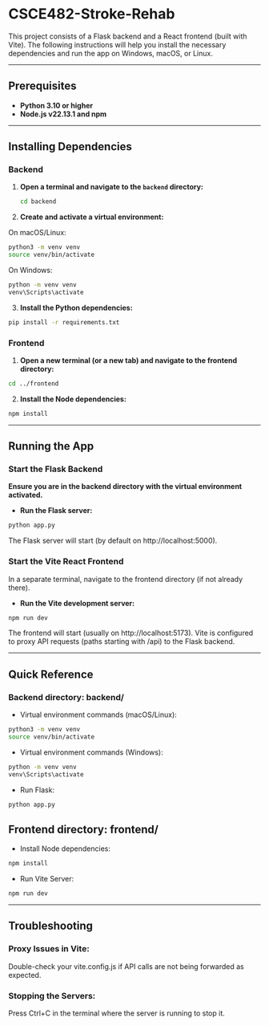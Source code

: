 # CSCE482-Stroke-Rehab
This project consists of a Flask backend and a React frontend (built with Vite). The following instructions will help you install the necessary dependencies and run the app on Windows, macOS, or Linux.

---

## Prerequisites

- **Python 3.10 or higher**
- **Node.js v22.13.1 and npm**

---

## Installing Dependencies

### Backend

1. **Open a terminal and navigate to the `backend` directory:**

   ```bash
   cd backend
   ```
2. **Create and activate a virtual environment:**

On macOS/Linux:
```bash
python3 -m venv venv
source venv/bin/activate
```
On Windows:
```bash
python -m venv venv
venv\Scripts\activate
```
3. **Install the Python dependencies:**

```bash
pip install -r requirements.txt
```

### Frontend
1. **Open a new terminal (or a new tab) and navigate to the frontend directory:**

```bash
cd ../frontend
```

2. **Install the Node dependencies:**

```bash
npm install
```

---

## Running the App
### Start the Flask Backend
**Ensure you are in the backend directory with the virtual environment activated.**

- **Run the Flask server:**

```bash
python app.py
```
The Flask server will start (by default on http://localhost:5000).

### Start the Vite React Frontend
In a separate terminal, navigate to the frontend directory (if not already there).

- **Run the Vite development server:**

```bash
npm run dev
```
The frontend will start (usually on http://localhost:5173). Vite is configured to proxy API requests (paths starting with /api) to the Flask backend.

---

## Quick Reference
### Backend directory: backend/

- Virtual environment commands (macOS/Linux):
```bash
python3 -m venv venv
source venv/bin/activate
```
- Virtual environment commands (Windows):
```bash
python -m venv venv
venv\Scripts\activate
```

- Run Flask:

```bash
python app.py
```

## Frontend directory: frontend/

- Install Node dependencies:
```bash
npm install
```

- Run Vite Server:
```bash
npm run dev
```
---

## Troubleshooting
### Proxy Issues in Vite:
Double-check your vite.config.js if API calls are not being forwarded as expected.

### Stopping the Servers:
Press Ctrl+C in the terminal where the server is running to stop it.
